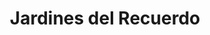 ---
title: "Jardines del Recuerdo"
url: /alajuela/jardines-del-recuerdo/
shop: directores de funerarias
---